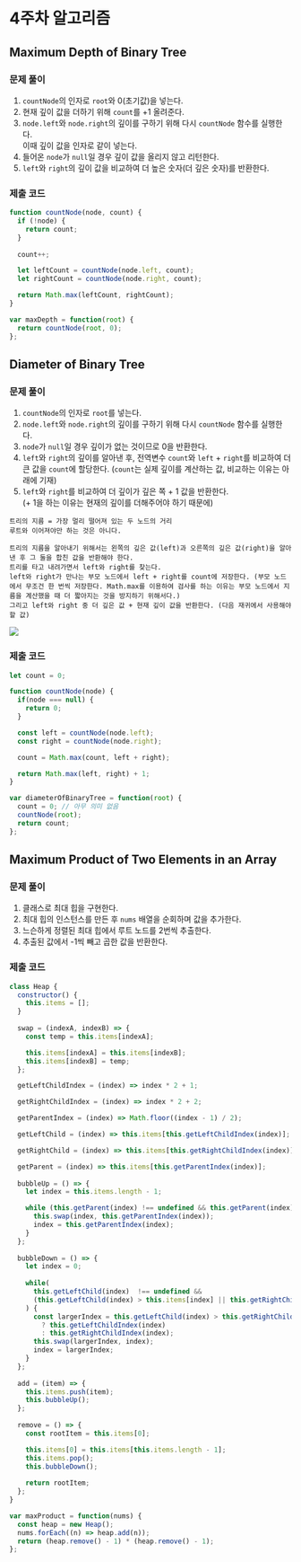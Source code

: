 # 4주차 알고리즘
## Maximum Depth of Binary Tree
### 문제 풀이
1. `countNode`의 인자로 `root`와 0(초기값)을 넣는다.
2. 현재 깊이 값을 더하기 위해 `count`를 +1 올려준다.
3. `node.left`와 `node.right`의 깊이를 구하기 위해 다시 `countNode` 함수를 실행한다.  
이때 깊이 값을 인자로 같이 넣는다.
4. 들어온 `node`가 `null`일 경우 깊이 값을 올리지 않고 리턴한다.
5. `left`와 `right`의 깊이 값을 비교하여 더 높은 숫자(더 깊은 숫자)를 반환한다.

### 제출 코드
```javascript
function countNode(node, count) {
  if (!node) {
    return count;
  }
  
  count++;

  let leftCount = countNode(node.left, count);
  let rightCount = countNode(node.right, count);

  return Math.max(leftCount, rightCount);
}

var maxDepth = function(root) {  
  return countNode(root, 0);
};
```

## Diameter of Binary Tree
### 문제 풀이
1. `countNode`의 인자로 `root`를 넣는다.
2. `node.left`와 `node.right`의 깊이를 구하기 위해 다시 `countNode` 함수를 실행한다.
3. `node`가 `null`일 경우 깊이가 없는 것이므로 0을 반환한다.
4. `left`와 `right`의 깊이를 알아낸 후, 전역변수 `count`와 `left` + `right`를 비교하여 더 큰 값을 `count`에 할당한다. (`count`는 실제 깊이를 계산하는 값, 비교하는 이유는 아래에 기재)
5. `left`와 `right`를 비교하여 더 깊이가 깊은 쪽 + 1 값을 반환한다.  
   (+ 1을 하는 이유는 현재의 깊이를 더해주어야 하기 때문에)
```
트리의 지름 = 가장 멀리 떨어져 있는 두 노드의 거리
루트와 이어져야만 하는 것은 아니다.

트리의 지름을 알아내기 위해서는 왼쪽의 깊은 값(left)과 오른쪽의 깊은 값(right)을 알아낸 후 그 둘을 합친 값을 반환해야 한다.
트리를 타고 내려가면서 left와 right를 찾는다.
left와 right가 만나는 부모 노드에서 left + right를 count에 저장한다. (부모 노드에서 무조건 한 번씩 저장한다. Math.max를 이용하여 검사를 하는 이유는 부모 노드에서 지름을 계산했을 때 더 짧아지는 것을 방지하기 위해서다.)
그리고 left와 right 중 더 깊은 값 + 현재 깊이 값을 반환한다. (다음 재귀에서 사용해야 할 값)
```
![](https://blog.kakaocdn.net/dn/UywaR/btqL38F6z6C/HA9fr2d0OLCrt34wVxruIK/img.png)

### 제출 코드
```javascript
let count = 0;

function countNode(node) {
  if(node === null) {
    return 0;
  }

  const left = countNode(node.left);
  const right = countNode(node.right);

  count = Math.max(count, left + right);

  return Math.max(left, right) + 1;
}

var diameterOfBinaryTree = function(root) {
  count = 0; // 아무 의미 없음
  countNode(root);
  return count;
};
```

## Maximum Product of Two Elements in an Array
### 문제 풀이
1. 클래스로 최대 힙을 구현한다.
2. 최대 힙의 인스턴스를 만든 후 `nums` 배열을 순회하며 값을 추가한다.
3. 느슨하게 정렬된 최대 힙에서 루트 노드를 2번씩 추출한다.
4. 추출된 값에서 -1씩 빼고 곱한 값을 반환한다.

### 제출 코드
```javascript
class Heap {
  constructor() {
    this.items = [];
  }
  
  swap = (indexA, indexB) => {
    const temp = this.items[indexA];

    this.items[indexA] = this.items[indexB];
    this.items[indexB] = temp;
  };

  getLeftChildIndex = (index) => index * 2 + 1;

  getRightChildIndex = (index) => index * 2 + 2;

  getParentIndex = (index) => Math.floor((index - 1) / 2);

  getLeftChild = (index) => this.items[this.getLeftChildIndex(index)];

  getRightChild = (index) => this.items[this.getRightChildIndex(index)];

  getParent = (index) => this.items[this.getParentIndex(index)];
  
  bubbleUp = () => {
    let index = this.items.length - 1;

    while (this.getParent(index) !== undefined && this.getParent(index) < this.items[index]) {
      this.swap(index, this.getParentIndex(index));
      index = this.getParentIndex(index);
    }
  };
  
  bubbleDown = () => {
    let index = 0;
      
    while(
      this.getLeftChild(index)  !== undefined &&
      (this.getLeftChild(index) > this.items[index] || this.getRightChild(index) > this.items[index])
    ) {
      const largerIndex = this.getLeftChild(index) > this.getRightChild(index)
        ? this.getLeftChildIndex(index)
        : this.getRightChildIndex(index);
      this.swap(largerIndex, index);
      index = largerIndex;
    }
  };
  
  add = (item) => {
    this.items.push(item);
    this.bubbleUp();
  };
  
  remove = () => {
    const rootItem = this.items[0];

    this.items[0] = this.items[this.items.length - 1];
    this.items.pop();
    this.bubbleDown();
    
    return rootItem;
  };
}

var maxProduct = function(nums) {
  const heap = new Heap();
  nums.forEach((n) => heap.add(n));
  return (heap.remove() - 1) * (heap.remove() - 1);
};
```
